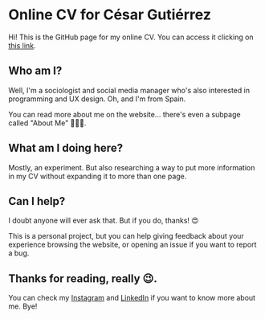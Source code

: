 # Online CV for César Gutiérrez
Hi! This is the GitHub page for my online CV.
You can access it clicking on [this link](https://cesar-gp.github.io/).

## Who am I?
Well, I'm a sociologist and social media manager who's also interested in programming and UX design. Oh, and I'm from Spain.

You can read more about me on the website... there's even a subpage called "About Me" 🤯🤯🤯.

## What am I doing here?
Mostly, an experiment. But also researching a way to put more information in my CV without expanding it to more than one page.

## Can I help?
I doubt anyone will ever ask that. But if you do, thanks! 😍

This is a personal project, but you can help giving feedback about your experience browsing the website, or opening an issue if you want to report a bug.

## Thanks for reading, really 😉.
You can check my [Instagram](https://www.instagram.com/asdf_cesar) and [LinkedIn](https://www.linkedin.com/in/cesar-gutierrez-perez/) if you want to know more about me. Bye!